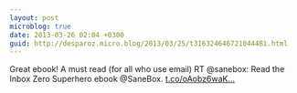 ```yaml
---
layout: post
microblog: true
date: 2013-03-26 02:04 +0300
guid: http://desparoz.micro.blog/2013/03/25/t316324646721044481.html
---
```

Great ebook! A must read (for all who use email) RT @sanebox: Read the Inbox Zero Superhero ebook @SaneBox. [t.co/oAobz6waK...](http://t.co/oAobz6waKA)
